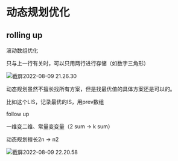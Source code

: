 # 动态规划优化



## rolling up



滚动数组优化

只与上一行有关时，可以只用两行进行存储（如数字三角形）

![截屏2022-08-09 21.26.30](https://xingqiu-tuchuang-1256524210.cos.ap-shanghai.myqcloud.com/3978/%E6%88%AA%E5%B1%8F2022-08-09%2021.26.30.png)



动态规划虽然不擅长找所有方案，但是找最优值的具体方案还是可以的。

比如这个LIS，记录最优的IS，用prev数组



follow up

一维变二维、常量变变量（2 sum -> k sum）





动态规划擅长2n -> n2



![截屏2022-08-09 22.20.58](https://xingqiu-tuchuang-1256524210.cos.ap-shanghai.myqcloud.com/3978/%E6%88%AA%E5%B1%8F2022-08-09%2022.20.58.png)
